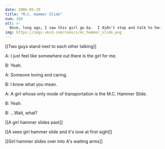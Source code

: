 ```yaml
---
date: 2006-05-29
title: "M.C. Hammer Slide"
num: 108
alt: >-
  Once, long ago, I saw this girl go by.  I didn't stop and talk to her, and I've regretted it ever since.
img: https://imgs.xkcd.com/comics/mc_hammer_slide.png
---
```

[[Two guys stand next to each other talking]]

A: I just feel like somewhere out there is the girl for me.

B: Yeah.

A: Someone loving and caring.

B: I know what you mean.

A: A girl whose only mode of transportation is the M.C. Hammer Slide.

B: Yeah.

B: ...Wait, what?

[[A girl hammer slides past]]

[[A sees girl hammer slide and it's love at first sight]]

[[Girl hammer slides over into A's waiting arms]]

